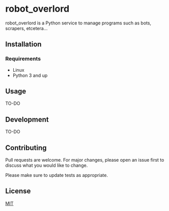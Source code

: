 # robot_overlord

robot_overlord is a Python service to manage programs such as bots, scrapers,
etcetera...

## Installation

### Requirements

* Linux
* Python 3 and up

## Usage

TO-DO

## Development

TO-DO

## Contributing

Pull requests are welcome.
For major changes, please open an issue first to discuss what you would like to change.

Please make sure to update tests as appropriate.

## License

[MIT](https://choosealicense.com/licenses/mit/)
